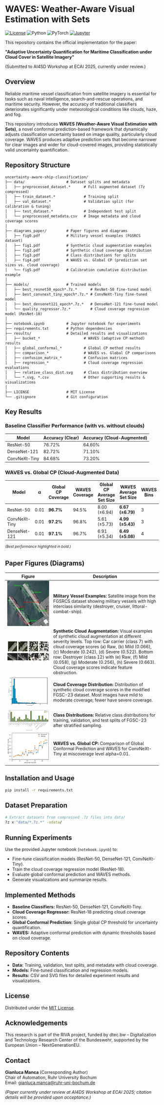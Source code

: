 # WAVES: Weather-Aware Visual Estimation with Sets

[![License](https://img.shields.io/badge/license-MIT-blue.svg)](LICENSE)
![Python](https://img.shields.io/badge/python-3.9%2B-green.svg)
![PyTorch](https://img.shields.io/badge/PyTorch-2.0-orange.svg)
[![Jupyter](https://img.shields.io/badge/Jupyter-Notebook-orange)](notebook.ipynb)

This repository contains the official implementation for the paper:

**"Adaptive Uncertainty Quantification for Maritime Classification under Cloud Cover in Satellite Imagery"**

(Submitted to AI4SD Workshop at ECAI 2025, currently under review.)

## Overview

Reliable maritime vessel classification from satellite imagery is essential for tasks such as naval intelligence, search-and-rescue operations, and maritime security. However, the accuracy of traditional classifiers deteriorates significantly under meteorological conditions like clouds, haze, and fog.

This repository introduces **WAVES (Weather-Aware Visual Estimation with Sets)**, a novel conformal prediction-based framework that dynamically adjusts classification uncertainty based on image quality, particularly cloud coverage. WAVES produces adaptive prediction sets that become narrower for clear images and wider for cloud-covered images, providing statistically valid uncertainty quantification.

## Repository Structure

```
uncertainty-aware-ship-classification/
├── data/                   # Dataset splits and metadata
│   ├── preprocessed_dataset.*      # Full augmented dataset (7z compressed)
│   ├── train_dataset.*             # Training split
│   ├── val_dataset.*               # Validation split (for calibration & tuning)
│   ├── test_dataset.*              # Independent test split
│   └── preprocessed_metadata.csv   # Image metadata and cloud coverage scores
│
├── diagrams_paper/         # Paper figures and diagrams
│   ├── fig0.pdf            # Military vessel examples (FGSRCS dataset)
│   ├── fig1.pdf            # Synthetic cloud augmentation examples
│   ├── fig2.pdf            # Synthetic cloud coverage distribution
│   ├── fig3.pdf            # Class distributions for splits
│   ├── fig4.pdf            # WAVES vs. Global CP (prediction set sizes vs. cloud coverage)
│   └── fig5.pdf            # Calibration cumulative distribution example
│
├── models/                 # Trained models
│   ├── best_resnet50_epoch*.7z.*      # ResNet-50 fine-tuned model
│   ├── best_convnext_tiny_epoch*.7z.* # ConvNeXt-Tiny fine-tuned model
│   ├── best_densenet121_epoch*.7z.*   # DenseNet-121 fine-tuned model
│   └── quality_regressor.7z.*         # Cloud coverage regression model (ResNet-18)
│
├── notebook.ipynb          # Jupyter notebook for experiments
├── requirements.txt        # Python dependencies
├── results/                # Detailed results and visualizations
│   ├── bucket_*                    # WAVES (adaptive CP method) results
│   ├── global_conformal_*          # Global CP method results
│   ├── comparison_*                # WAVES vs. Global CP comparisons
│   ├── confusion_matrix_*          # Confusion matrices
│   ├── regression_*                # Cloud coverage regression evaluations
│   ├── relative_class_dist.svg     # Class distribution overview
│   └── *.svg, *.csv                # Other supporting results & visualizations
│
├── LICENSE                 # MIT License
└── .gitignore              # Git configuration
```

## Key Results

### Baseline Classifier Performance (with vs. without clouds)

| Model          | Accuracy (Clear) | Accuracy (Cloud-Augmented) |
|----------------|------------------|----------------------------|
| ResNet-50      | 76.72%           | 64.60%                     |
| DenseNet-121   | 82.72%           | 71.10%                     |
| ConvNeXt-Tiny  | 84.68%           | 73.20%                     |

### WAVES vs. Global CP (Cloud-Augmented Data)

| Model           | α    | Global CP Coverage | WAVES Coverage | Global CP Average Set Size | WAVES Average Set Size | WAVES Bins |
|-----------------|------|--------------------|----------------|----------------|------------|------------|
| ResNet-50       | 0.01 | **96.7%**          | 94.5%          | 8.00 (±6.94)   | **6.67 (±6.79)** | 3 |
| ConvNeXt-Tiny   | 0.01 | **97.2%**          | 96.8%          | 5.61 (±5.73)   | **4.99 (±5.43)** | 3 |
| DenseNet-121    | 0.01 | **97.1%**          | 96.7%          | 6.91 (±5.34)   | **6.49 (±5.08)** | 4 |

<sup>*(Best performance highlighted in bold.)*</sup>

## Paper Figures (Diagrams)
| Figure | Description |
|--------|-------------|
| ![](diagrams_paper/fig1.png) | **Military Vessel Examples:** Satellite image from the FGSRCS dataset showing military vessels with high interclass similarity (destroyer, cruiser, littoral-combat-ship). |
| ![](diagrams_paper/fig2.png) | **Synthetic Cloud Augmentation:** Visual examples of synthetic cloud augmentation at different severity levels. Top row: Car carrier (class 7) with cloud coverage scores (a) Raw, (b) Mild (0.066), (c) Moderate (0.242), (d) Severe (0.522). Bottom row: Destroyer (class 12) with (e) Raw, (f) Mild (0.058), (g) Moderate (0.256), (h) Severe (0.663). Cloud coverage scores indicate feature obstruction. |
| ![](diagrams_paper/fig3.png) | **Cloud Coverage Distribution:** Distribution of synthetic cloud coverage scores in the modified FGSC-23 dataset. Most images have mild to moderate coverage; fewer have severe coverage. |
| ![](diagrams_paper/fig4.png) | **Class Distributions:** Relative class distributions for training, validation, and test splits of FGSC-23 after stratified sampling. |
| ![](diagrams_paper/fig5.png) | **WAVES vs. Global CP:** Comparison of Global Conformal Prediction and WAVES for ConvNeXt-Tiny at miscoverage level alpha=0.01. |

## Installation and Usage

```bash
pip install -r requirements.txt
```

## Dataset Preparation

```bash
# Extract datasets from compressed .7z files into data/
7z x "data/*.7z.*" -odata/
```

## Running Experiments

Use the provided Jupyter notebook (`notebook.ipynb`) to:

- Fine-tune classification models (ResNet-50, DenseNet-121, ConvNeXt-Tiny).
- Train the cloud coverage regression model (ResNet-18).
- Evaluate global conformal prediction and WAVES methods.
- Generate visualizations and summarize results.

## Implemented Methods

- **Baseline Classifiers:** ResNet-50, DenseNet-121, ConvNeXt-Tiny.
- **Cloud Coverage Regressor:** ResNet-18 predicting cloud coverage scores.
- **Global Conformal Prediction:** Single global CP threshold for uncertainty quantification.
- **WAVES:** Adaptive conformal prediction with dynamic thresholds based on cloud coverage.

## Repository Contents

- **Data:** Training, validation, test splits, and metadata with cloud coverage.
- **Models:** Fine-tuned classification and regression models.
- **Results:** CSV and SVG files for detailed experiment results and visualizations.

## License

Distributed under the [MIT License](LICENSE).

## Acknowledgements

This research is part of the RIVA project, funded by dtec.bw – Digitalization and Technology Research Center of the Bundeswehr, supported by the European Union – NextGenerationEU.

## Contact

**Gianluca Manca** (Corresponding Author)  
Chair of Automation, Ruhr University Bochum  
Email: gianluca.manca@ruhr-uni-bochum.de

*(Paper currently under review at AI4DS Workshop at ECAI 2025; citation details will be provided upon acceptance.)*